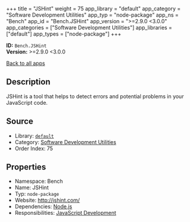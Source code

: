 ﻿+++
title = "JSHint"
weight = 75
app_library = "default"
app_category = "Software Development Utilities"
app_typ = "node-package"
app_ns = "Bench"
app_id = "Bench.JSHint"
app_version = ">=2.9.0 <3.0.0"
app_categories = ["Software Development Utilities"]
app_libraries = ["default"]
app_types = ["node-package"]
+++

**ID:** `Bench.JSHint`  
**Version:** >=2.9.0 <3.0.0  
<!--more-->

[Back to all apps](/apps/)

## Description
JSHint is a tool that helps to detect errors and potential problems in your JavaScript code.

## Source

* Library: [`default`](/app_libraries/default)
* Category: [Software Development Utilities](/app_categories/software-development-utilities)
* Order Index: 75

## Properties

* Namespace: Bench
* Name: JSHint
* Typ: `node-package`
* Website: <http://jshint.com/>
* Dependencies: [Node.js](/apps/Bench.Node)
* Responsibilities: [JavaScript Development](/apps/Bench.Group.JavaScriptDevelopment)

